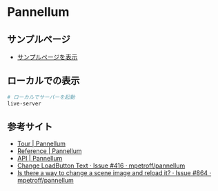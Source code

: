 # Pannellum

## サンプルページ
- [サンプルページを表示](https://da-wake-github.github.io/pannellum-practice/)

## ローカルでの表示
```sh
# ローカルでサーバーを起動
live-server
```

## 参考サイト
- [Tour | Pannellum](https://pannellum.org/documentation/examples/tour/)
- [Reference | Pannellum](https://pannellum.org/documentation/reference/)
- [API | Pannellum](https://pannellum.org/documentation/api/)
- [Change LoadButton Text · Issue #416 · mpetroff/pannellum](https://github.com/mpetroff/pannellum/issues/416)
- [Is there a way to change a scene image and reload it? · Issue #864 · mpetroff/pannellum](https://github.com/mpetroff/pannellum/issues/864)